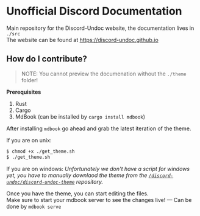 # Unofficial Discord Documentation

Main repository for the Discord-Undoc website, the documentation lives in `./src`\
The website can be found at https://discord-undoc.github.io

## How do I contribute?

> NOTE: You cannot preview the documenation without the `./theme` folder!

**Prerequisites**
1. Rust
2. Cargo
3. MdBook (can be installed by `cargo install mdbook`)

After installing `mdbook` go ahead and grab the latest iteration of the theme.

If you are on unix:
```bash
$ chmod +x ./get_theme.sh
$ ./get_theme.sh
```

If you are on windows:
*Unfortunately we don't have a script for windows yet, you have to manually downlaod the
theme from the [`/discord-undoc/discord-undoc-theme`](https://github.com/discord-undoc/discord-undoc-theme) repository.*

Once you have the theme, you can start editing the files.\
Make sure to start your mdbook server to see the changes live!
— Can be done by `mdbook serve`
